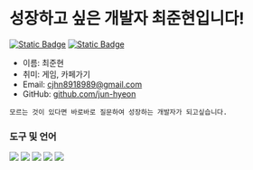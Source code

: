 # 성장하고 싶은 개발자 최준현입니다!

[![Static Badge](https://img.shields.io/badge/Gamil-red?logo=gmail&logoColor=white)](mailto:cjhn8918989@gmail.com) 
[![Static Badge](https://img.shields.io/badge/Portfolio-white?logo=googledocs&logoColor=white&labelColor=black)](https://drive.google.com/file/d/1Vi5xYdmnqmPG7A_arpnYHLwWqtdMvcHi/view?usp=drive_link)

* 이름: 최준현
* 취미: 게임, 카페가기
* Email: [cjhn8918989@gmail.com](cjhn8918989@gmail.com)
* GitHub: [github.com/jun-hyeon](https://github.com/jun-hyeon)

```
모르는 것이 있다면 바로바로 질문하여 성장하는 개발자가 되고싶습니다.
```

### 도구 및 언어
<p>
<img src="https://img.shields.io/badge/git-F05032?logo=git&logoColor=white">
<img src="https://img.shields.io/badge/Swift-%23F05138?logo=Swift&logoColor=white">
<img src="https://img.shields.io/badge/Xcode-%23147EFB?logo=Xcode&logoColor=white">
<img src="https://img.shields.io/badge/AndroidStudio-%233DDC84?logo=androidstudio&logoColor=white">
<img src="https://img.shields.io/badge/Kotlin-%237F52FF?logo=Kotlin&logoColor=white">
</p>

